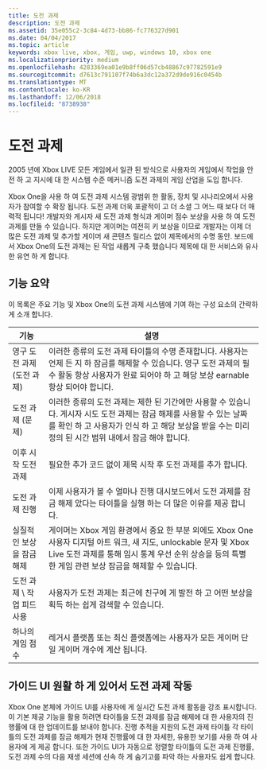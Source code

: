 ```yaml
---
title: 도전 과제
description: 도전 과제
ms.assetid: 35e055c2-3c84-4d73-bb86-fc776327d901
ms.date: 04/04/2017
ms.topic: article
keywords: xbox live, xbox, 게임, uwp, windows 10, xbox one
ms.localizationpriority: medium
ms.openlocfilehash: 4283369ea01e9b8ff06d57cb48867c97782591e9
ms.sourcegitcommit: d7613c791107f74b6a3dc12a372d9de916c0454b
ms.translationtype: MT
ms.contentlocale: ko-KR
ms.lasthandoff: 12/06/2018
ms.locfileid: "8738938"
---
```

# <a name="achievements"></a>도전 과제

2005 년에 Xbox LIVE 모든 게임에서 일관 된 방식으로 사용자의 게임에서 작업을 안전 하 고 지시에 대 한 시스템 수준 메커니즘 도전 과제의 게임 산업을 도입 합니다.

Xbox One을 사용 하 여 도전 과제 시스템 광범위 한 활동, 장치 및 시나리오에서 사용자가 참여할 수 확장 됩니다. 도전 과제 더욱 포괄적이 고 더 소셜 그 어느 때 보다 더 매력적 됩니다! 개발자와 게시자 새 도전 과제 형식과 게이머 점수 보상을 사용 하 여 도전 과제를 만들 수 있습니다. 하지만 게이머는 여전히 키 보상을 이므로 개발자는 이제 더 많은 도전 과제 및 추가할 게이머 새 콘텐츠 릴리스 없이 제목에서의 수명 동안. 보드에서 Xbox One의 도전 과제는 된 작업 새롭게 구축 했습니다 제목에 대 한 서비스와 유사한 유연 하 게 합니다.

## <a name="feature-summary"></a>기능 요약 ##
이 목록은 주요 기능 및 Xbox One의 도전 과제 시스템에 기여 하는 구성 요소의 간략하게 소개 합니다.

기능 | 설명
--- | ---
영구 도전 과제 (도전 과제) | 이러한 종류의 도전 과제 타이틀의 수명 존재합니다. 사용자는 언제 든 지 하 잠금를 해제할 수 있습니다. 영구 도전 과제의 필수 활동 항상 사용자가 완료 되어야 하 고 해당 보상 earnable 항상 되어야 합니다.
도전 과제 (문제) | 이러한 종류의 도전 과제는 제한 된 기간에만 사용할 수 있습니다. 게시자 시도 도전 과제는 잠금 해제를 사용할 수 있는 날짜를 확인 하 고 사용자가 인식 하 고 해당 보상을 받을 수는 미리 정의 된 시간 범위 내에서 잠금 해야 합니다.
이후 시작 도전 과제 | 필요한 추가 코드 없이 제목 시작 후 도전 과제를 추가 합니다.
도전 과제 진행 | 이제 사용자가 볼 수 얼마나 진행 대시보드에서 도전 과제를 잠금 해제 았다는 타이틀을 실행 하는 더 많은 이유를 제공 합니다.
실질적인 보상을 잠금 해제 | 게이머는 Xbox 게임 환경에서 중요 한 부분 외에도 Xbox One 사용자 디지털 아트 워크, 새 지도, unlockable 문자 및 Xbox Live 도전 과제를 통해 임시 통계 우선 순위 상승을 등의 특별 한 게임 관련 보상 잠금을 해제할 수 있습니다.
도전 과제 \ 작업 피드 사용 | 사용자가 도전 과제는 최근에 친구에 게 발전 하 고 어떤 보상을 획득 하는 쉽게 검색할 수 있습니다.
하나의 게임 점수 | 레거시 플랫폼 또는 최신 플랫폼에는 사용자가 모든 게이머 단일 게이머 개수에 계산 됩니다.

## <a name="making-achievements-work-well-with-the-guide-ui"></a>가이드 UI 원활 하 게 있어서 도전 과제 작동 ##
Xbox One 본체에 가이드 UI를 사용자에 게 실시간 도전 과제 활동을 강조 표시합니다. 이 기본 제공 기능을 활용 하려면 타이틀을 도전 과제를 잠금 해제에 대 한 사용자의 진행률에 대 한 업데이트를 보내야 합니다. 진행 추적을 지원의 도전 과제 타이틀 각 타이틀의 도전 과제를 잠금 해제가 현재 진행률에 대 한 자세한, 유용한 보기를 사용 하 여 사용자에 게 제공 합니다. 또한 가이드 UI가 자동으로 정렬할 타이틀의 도전 과제 진행률, 도전 과제 수의 다음 재생 세션에 신속 하 게 숨기고를 파악 하는 사용자도 쉽게 합니다.
